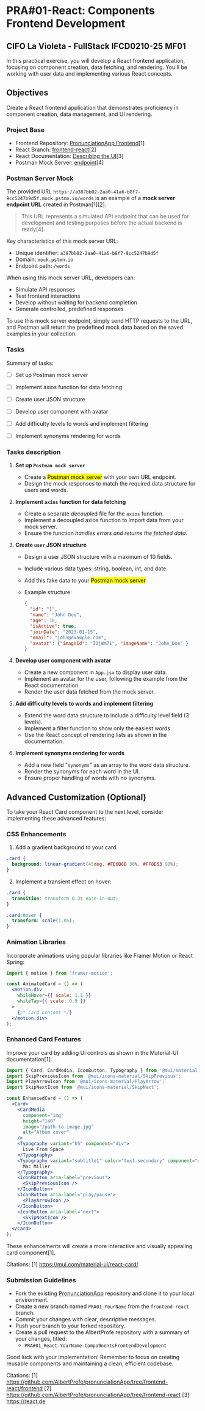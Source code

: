 # PRA#01-React: Components Frontend Development

## CIFO La Violeta - FullStack IFCD0210-25 MF01

In this practical exercise, you will develop a React frontend application, focusing on component creation, data fetching, and rendering. You'll be working with user data and implementing various React concepts.

## Objectives

Create a React frontend application that demonstrates proficiency in component creation, data management, and UI rendering.

### Project Base

- Frontend Repository: [PronunciationApp Frontend](https://github.com/AlbertProfe/pronunciationApp/tree/frontend-react/frontend)[1]
- React Branch: [frontend-react](https://github.com/AlbertProfe/pronunciationApp/tree/frontend-react)[2]
- React Documentation: [Describing the UI](https://react.dev/learn/describing-the-ui)[3]
- Postman Mock Server:  [endpoint](https://a387bb02-2aa0-41a6-b8f7-9cc5247b9d5f.mock.pstmn.io/words)[4]

### Postman Server Mock

The provided URL `https://a387bb02-2aa0-41a6-b8f7-9cc5247b9d5f.mock.pstmn.io/words` is an example of a **mock server endpoint URL** created in Postman[1][2]. 

> This URL represents a simulated API endpoint that can be used for development and testing purposes before the actual backend is ready[4].

Key characteristics of this mock server URL:

- Unique identifier: `a387bb02-2aa0-41a6-b8f7-9cc5247b9d5f`
- Domain: `mock.pstmn.io`
- Endpoint path: `/words`

When using this mock server URL, developers can:

- Simulate API responses
- Test frontend interactions
- Develop without waiting for backend completion
- Generate controlled, predefined responses

To use this mock server endpoint, simply send HTTP requests to the URL, and Postman will return the predefined mock data based on the saved examples in your collection.

### Tasks

Summary of tasks:

- [ ]  Set up Postman mock server

- [ ]  Implement axios function for data fetching

- [ ]  Create user JSON structure

- [ ]  Develop user component with avatar

- [ ]  Add difficulty levels to words and implement filtering

- [ ]  Implement synonyms rendering for words

### Tasks description

1. **Set up `Postman mock server`**
   
   - Create a <mark>Postman mock server</mark> with your own URL endpoint.
   - Design the mock responses to match the required data structure for users and words.

2. **Implement `axios` function for data fetching**
   
   - Create a separate *decouple*d file for the `axios` function.
   - Implement a decoupled axios function to import data from your mock server.
   - Ensure the function *handles errors and returns the fetched data.*

3. **Create `user` JSON structure**
   
   - Design a user JSON structure with a maximum of 10 fields.
   
   - Include various data types: string, boolean, int, and date.
   
   - Add this fake data to your <mark>Postman mock server</mark>
   
   - Example structure:
     
     ```json
     {
       "id": "1",
       "name": "John Doe",
       "age": 30,
       "isActive": true,
       "joinDate": "2023-01-15",
       "email": "john@example.com",
       "avatar": {"imageId": "IOjWm71", "imageName": "John_Doe" }
     }
     ```

4. **Develop user component with avatar**
   
   - Create a new component in `App.jsx` to display user data.
   - Implement an avatar for the user, following the example from the React documentation.
   - Render the user data fetched from the mock server.

5. **Add difficulty levels to words and implement filtering**
   
   - Extend the word data structure to include a difficulty level field (3 levels).
   - Implement a filter function to show only the easiest words.
   - Use the React concept of rendering lists as shown in the documentation.

6. **Implement synonyms rendering for words**
   
   - Add a new field "`synonyms`" as an array to the word data structure.
   - Render the synonyms for each word in the UI.
   - Ensure proper handling of words with no synonyms.

## Advanced Customization (Optional)

To take your React Card component to the next level, consider implementing these advanced features:

### CSS Enhancements

1. Add a gradient background to your card:

```css
.card {
  background: linear-gradient(45deg, #FE6B8B 30%, #FF8E53 90%);
}
```

2. Implement a transient effect on hover:

```css
.card {
  transition: transform 0.3s ease-in-out;
}

.card:hover {
  transform: scale(1.05);
}
```

### Animation Libraries

Incorporate animations using popular libraries like Framer Motion or React Spring:

```jsx
import { motion } from 'framer-motion';

const AnimatedCard = () => (
  <motion.div
    whileHover={{ scale: 1.1 }}
    whileTap={{ scale: 0.9 }}
  >
    {/* Card content */}
  </motion.div>
);
```

### Enhanced Card Features

Improve your card by adding UI controls as shown in the Material-UI documentation[1]:

```jsx
import { Card, CardMedia, IconButton, Typography } from '@mui/material';
import SkipPreviousIcon from '@mui/icons-material/SkipPrevious';
import PlayArrowIcon from '@mui/icons-material/PlayArrow';
import SkipNextIcon from '@mui/icons-material/SkipNext';

const EnhancedCard = () => (
  <Card>
    <CardMedia
      component="img"
      height="140"
      image="/path-to-image.jpg"
      alt="Album cover"
    />
    <Typography variant="h5" component="div">
      Live From Space
    </Typography>
    <Typography variant="subtitle1" color="text.secondary" component="div">
      Mac Miller
    </Typography>
    <IconButton aria-label="previous">
      <SkipPreviousIcon />
    </IconButton>
    <IconButton aria-label="play/pause">
      <PlayArrowIcon />
    </IconButton>
    <IconButton aria-label="next">
      <SkipNextIcon />
    </IconButton>
  </Card>
);
```

These enhancements will create a more interactive and visually appealing card component[1].

Citations:
[1] https://mui.com/material-ui/react-card/

### Submission Guidelines

- Fork the existing [PronunciationApp](https://github.com/AlbertProfe/pronunciationApp) repository and clone it to your local environment.
- Create a new branch named `PRA01-YourName` from the `frontend-react` branch.
- Commit your changes with clear, descriptive messages.
- Push your branch to your forked repository.
- Create a pull request to the AlbertProfe repository with a summary of your changes, titled:
  - `PRA#01_React-YourName-Compo9nentsFrontendDevelopment`

Good luck with your implementation! Remember to focus on creating reusable components and maintaining a clean, efficient codebase.

Citations:
[1] https://github.com/AlbertProfe/pronunciationApp/tree/frontend-react/frontend
[2] https://github.com/AlbertProfe/pronunciationApp/tree/frontend-react
[3] https://react.de
